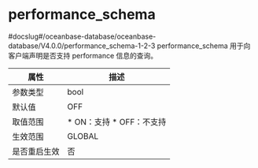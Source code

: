performance_schema 
=======================================
#docslug#/oceanbase-database/oceanbase-database/V4.0.0/performance_schema-1-2-3
performance_schema 用于向客户端声明是否支持 performance 信息的查询。


|   属性   |                                                    描述                                                     |
|--------|-----------------------------------------------------------------------------------------------------------|
| 参数类型   | bool                                                                                                      |
| 默认值    | OFF                                                                                                       |
| 取值范围   | * ON：支持   * OFF：不支持    |
| 生效范围   | GLOBAL                                                                                                    |
| 是否重启生效 | 否                                                                                                         |


